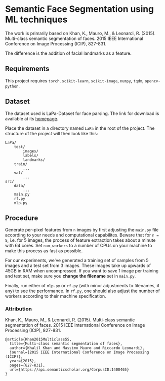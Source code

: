 # Semantic Face Segmentation using ML techniques

The work is primarily based on Khan, K., Mauro, M., & Leonardi, R. (2015). Multi-class semantic segmentation of faces. 2015 IEEE International Conference on Image Processing (ICIP), 827-831.

The difference is the addition of facial landmarks as a feature.

## Requirements

This project requires `torch`, `scikit-learn`, `scikit-image`, `numpy`, `tqdm`, `opencv-python`.

## Dataset

The dataset used is LaPa-Dataset for face parsing. The link for download is available at its [homepage](https://github.com/jd-opensource/lapa-dataset).

Place the dataset in a directory named `LaPa` in the root of the project. The structure of the project will then look like this:
```
LaPa/
    test/
        images/
        labels/
        landmarks/
    train/
        ...
    val/
        ...
src/
    data/
        ...
    main.py
    rf.py
    mlp.py
```

## Procedure

Generate per-pixel features from `n` images by first adjusting the `main.py` file according to your needs and computational capabilites. Beware that for `n = 5`, i.e. for 5 images, the process of feature extraction takes about a minute with 64 cores. Set `num_workers` to a number of CPUs on your machine to make this process as fast as possible.

For our experiments, we've generated a training set of samples from 5 images and a test set from 3 images. These images take up upwards of 45GB in RAM when uncompressed. If you want to save 1 image per training and test set, make sure you **change the filename** set in `main.py`.

Finally, run either of `mlp.py` or `rf.py` (with minor adjustments to filenames, if any) to see the performance. In `rf.py`, one should also adjust the number of workers according to their machine specification.

### Attribution

Khan, K., Mauro, M., & Leonardi, R. (2015). Multi-class semantic segmentation of faces. 2015 IEEE International Conference on Image Processing (ICIP), 827-831.

```
@article{Khan2015MulticlassSS,
  title={Multi-class semantic segmentation of faces},
  author={Khalil Khan and Massimo Mauro and Riccardo Leonardi},
  journal={2015 IEEE International Conference on Image Processing (ICIP)},
  year={2015},
  pages={827-831},
  url={https://api.semanticscholar.org/CorpusID:1408465}
}
```